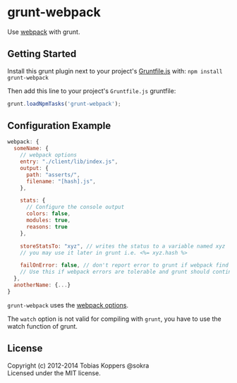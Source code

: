 # grunt-webpack

Use [webpack](https://github.com/webpack/webpack) with grunt.

## Getting Started
Install this grunt plugin next to your project's [Gruntfile.js](http://gruntjs.com/getting-started) with: `npm install grunt-webpack`

Then add this line to your project's `Gruntfile.js` gruntfile:

```javascript
grunt.loadNpmTasks('grunt-webpack');
```

## Configuration Example

``` javascript
webpack: {
  someName: {
    // webpack options
    entry: "./client/lib/index.js",
    output: {
	  path: "asserts/",
	  filename: "[hash].js",
	},

	stats: {
	  // Configure the console output
	  colors: false,
	  modules: true,
	  reasons: true
	},

    storeStatsTo: "xyz", // writes the status to a variable named xyz
    // you may use it later in grunt i.e. <%= xyz.hash %>

    failOnError: false, // don't report error to grunt if webpack find errors
    // Use this if webpack errors are tolerable and grunt should continue
  },
  anotherName: {...}
}
```

`grunt-webpack` uses the [webpack options](https://github.com/webpack/docs/wiki/webpack-options).

The `watch` option is not valid for compiling with `grunt`, you have to use the watch function of grunt.

## License
Copyright (c) 2012-2014 Tobias Koppers @sokra  
Licensed under the MIT license.
